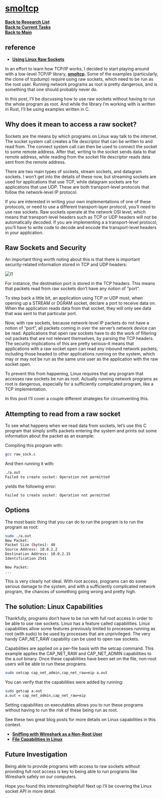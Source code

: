 # **[smoltcp](https://github.com/m-labs/smoltcp)**

**[Back to Research List](../../../../../research_list.md)**\
**[Back to Current Tasks](../../../../../../a_status/current_tasks.md)**\
**[Back to Main](../../../../../../README.md)**

## reference

- **[Using Linux Raw Sockets](https://squidarth.com/networking/systems/rc/2018/05/28/using-raw-sockets.html)**

In an effort to learn how TCP/IP works, I decided to start playing around with a low-level TCP/IP library, **[smoltcp](https://github.com/m-labs/smoltcp)**. Some of the examples (particularly, the clone of tcpdump) require using raw sockets, which need to be run as the root user. Running network programs as root is pretty dangerous, and is something that one should probably never do.

In this post, I’ll be discussing how to use raw sockets without having to run the whole program as root. And while the library I’m working with is written in Rust, I’ll be using examples written in C.

## Why does it mean to access a raw socket?

Sockets are the means by which programs on Linux way talk to the internet. The socket system call creates a file descriptor that can be written to and read from. The connect system call can then be used to connect the socket to some remote address. After that, writing to the socket sends data to that remote address, while reading from the socket file descriptor reads data sent from the remote address.

There are two main types of sockets, stream sockets, and datagram sockets. I won’t get into the details of these now, but streaming sockets are used for applications that use TCP, while datagram sockets are for applications that use UDP. These are both transport-level protocols that follow the network-level IP protocol.

If you are interested in writing your own implementations of one of these protocols, or need to use a different transport-layer protocol, you’ll need to use raw sockets. Raw sockets operate at the network OSI level, which means that transport-level headers such as TCP or UDP headers will not be automatically decoded. If you are implementing a a transport-level protocol, you’ll have to write code to decode and encode the transport-level headers in your application.

## Raw Sockets and Security

An important thing worth noting about this is that there is important security-related information stored in TCP and UDP headers:

![i1](https://squidarth.com/assets/TCP_Protocol_Diagram.png)

For instance, the destination port is stored in the TCP headers. This means that packets read from raw sockets don’t have any notion of “port”.

To step back a little bit, an application using TCP or UDP must, when opening up a STREAM or DGRAM socket, declare a port to receive data on. When the application reads data from that socket, they will only see data that was sent to that particular port.

Now, with raw sockets, because network-level IP packets do not have a notion of “port”, all packets coming in over the server’s network device can be read. Applications that open raw sockets have to do the work of filtering out packets that are not relevant themselves, by parsing the TCP headers. The security implications of this are pretty serious–it means that applications with a raw socket open can read any inbound network packets, including those headed to other applications running on the system, which may or may not be run as the same unix user as the application with the raw socket open.

To prevent this from happening, Linux requires that any program that accesses raw sockets be run as root. Actually running network programs as root is dangerous, especially for a sufficiently complicated program, like a TCP implementation.

In this post I’ll cover a couple different strategies for circumventing this.

## Attempting to read from a raw socket

To see what happens when we read data from sockets, let’s use this C program that simply sniffs packets entering the system and prints out some information about the packet as an example:

Compiling this program with:

```bash
gcc raw_sock.c
```

And then running it with:

```bash
./a.out
Failed to create socket: Operation not permitted
```

yields the following error:

`Failed to create socket: Operation not permitted`

## Options

The most basic thing that you can do to run the program is to run the program as root:

```bash
sudo ./a.out
New Packet:
Packet Size (bytes): 40
Source Address: 10.0.2.2
Destination Address: 10.0.2.15
Identification 2541

New Packet:
...
```

This is very clearly not ideal. With root access, programs can do some serious damage to the system, and with a sufficiently complicated network program, the chances of something going wrong and pretty high.

## The solution: Linux Capabilities

Thankfully, programs don’t have to be run with full root access in order to be able to use raw sockets. Linux has a feature called capabilities. Linux capabilities allow some features previously limited to processes running as root (with sudo) to be used by processes that are unprivileged. The very handy CAP_NET_RAW capability can be used to open raw sockets.

Capabilities are applied on a per-file basis with the setcap command. This example applies the CAP_NET_RAW and CAP_NET_ADMIN capabilities to the a.out binary. Once these capabilities have been set on the file, non-root users will be able to run these programs.

```bash
sudo setcap cap_net_admin,cap_net_raw=eip a.out
```

You can verify that the capabilities were added by running:

```bash
sudo getcap a.out
a.out = cap_net_admin,cap_net_raw+eip
```

Setting capabilities on executables allows you to run these programs without having to run the risk of these being run as root.

See these two great blog posts for more details on Linux capabilities in this context.

- **[Sniffing with Wireshark as a Non-Root User](http://packetlife.net/blog/2010/mar/19/sniffing-wireshark-non-root-user/)**
- **[File Capabilities in Linux](http://www.andy-pearce.com/blog/posts/2013/Mar/file-capabilities-in-linux/)**

## Future Investigation

Being able to provide programs with access to raw sockets without providing full root access is key to being able to run programs like Wireshark safely on our computers.

Hope you found this interesting/helpful! Next up I’ll be covering the Linux socket API in more detail.
